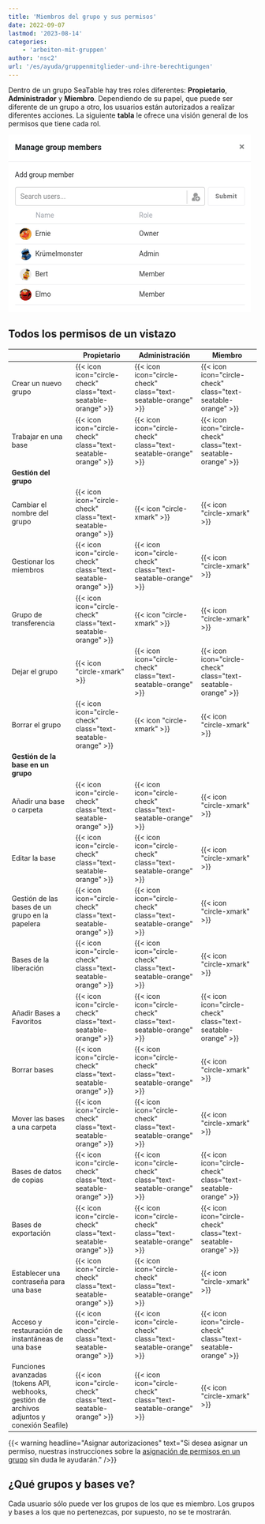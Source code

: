 ```yaml
---
title: 'Miembros del grupo y sus permisos'
date: 2022-09-07
lastmod: '2023-08-14'
categories:
    - 'arbeiten-mit-gruppen'
author: 'nsc2'
url: '/es/ayuda/gruppenmitglieder-und-ihre-berechtigungen'
---
```


Dentro de un grupo SeaTable hay tres roles diferentes: **Propietario**, **Administrador** y **Miembro**. Dependiendo de su papel, que puede ser diferente de un grupo a otro, los usuarios están autorizados a realizar diferentes acciones. La siguiente **tabla** le ofrece una visión general de los permisos que tiene cada rol.

![Gestionar los miembros del grupo](images/manage-group-members.png)

## Todos los permisos de un vistazo

|                                                                                             | Propietario                                                   | Administración                                                | Miembro                                                       |
| ------------------------------------------------------------------------------------------- | ------------------------------------------------------------- | ------------------------------------------------------------- | ------------------------------------------------------------- |
| Crear un nuevo grupo                                                                        | {{< icon icon="circle-check" class="text-seatable-orange" >}} | {{< icon icon="circle-check" class="text-seatable-orange" >}} | {{< icon icon="circle-check" class="text-seatable-orange" >}} |
| Trabajar en una base                                                                        | {{< icon icon="circle-check" class="text-seatable-orange" >}} | {{< icon icon="circle-check" class="text-seatable-orange" >}} | {{< icon icon="circle-check" class="text-seatable-orange" >}} |
| **Gestión del grupo**                                                                       |                                                               |                                                               |                                                               |
| Cambiar el nombre del grupo                                                                 | {{< icon icon="circle-check" class="text-seatable-orange" >}} | {{< icon "circle-xmark" >}}                                   | {{< icon "circle-xmark" >}}                                   |
| Gestionar los miembros                                                                      | {{< icon icon="circle-check" class="text-seatable-orange" >}} | {{< icon icon="circle-check" class="text-seatable-orange" >}} | {{< icon "circle-xmark" >}}                                   |
| Grupo de transferencia                                                                      | {{< icon icon="circle-check" class="text-seatable-orange" >}} | {{< icon "circle-xmark" >}}                                   | {{< icon "circle-xmark" >}}                                   |
| Dejar el grupo                                                                              | {{< icon "circle-xmark" >}}                                   | {{< icon icon="circle-check" class="text-seatable-orange" >}} | {{< icon icon="circle-check" class="text-seatable-orange" >}} |
| Borrar el grupo                                                                             | {{< icon icon="circle-check" class="text-seatable-orange" >}} | {{< icon "circle-xmark" >}}                                   | {{< icon "circle-xmark" >}}                                   |
| **Gestión de la base en un grupo**                                                          |                                                               |                                                               |                                                               |
| Añadir una base o carpeta                                                                   | {{< icon icon="circle-check" class="text-seatable-orange" >}} | {{< icon icon="circle-check" class="text-seatable-orange" >}} | {{< icon "circle-xmark" >}}                                   |
| Editar la base                                                                              | {{< icon icon="circle-check" class="text-seatable-orange" >}} | {{< icon icon="circle-check" class="text-seatable-orange" >}} | {{< icon "circle-xmark" >}}                                   |
| Gestión de las bases de un grupo en la papelera                                             | {{< icon icon="circle-check" class="text-seatable-orange" >}} | {{< icon icon="circle-check" class="text-seatable-orange" >}} | {{< icon "circle-xmark" >}}                                   |
| Bases de la liberación                                                                      | {{< icon icon="circle-check" class="text-seatable-orange" >}} | {{< icon icon="circle-check" class="text-seatable-orange" >}} | {{< icon "circle-xmark" >}}                                   |
| Añadir Bases a Favoritos                                                                    | {{< icon icon="circle-check" class="text-seatable-orange" >}} | {{< icon icon="circle-check" class="text-seatable-orange" >}} | {{< icon icon="circle-check" class="text-seatable-orange" >}} |
| Borrar bases                                                                                | {{< icon icon="circle-check" class="text-seatable-orange" >}} | {{< icon icon="circle-check" class="text-seatable-orange" >}} | {{< icon "circle-xmark" >}}                                   |
| Mover las bases a una carpeta                                                               | {{< icon icon="circle-check" class="text-seatable-orange" >}} | {{< icon icon="circle-check" class="text-seatable-orange" >}} | {{< icon "circle-xmark" >}}                                   |
| Bases de datos de copias                                                                    | {{< icon icon="circle-check" class="text-seatable-orange" >}} | {{< icon icon="circle-check" class="text-seatable-orange" >}} | {{< icon icon="circle-check" class="text-seatable-orange" >}} |
| Bases de exportación                                                                        | {{< icon icon="circle-check" class="text-seatable-orange" >}} | {{< icon icon="circle-check" class="text-seatable-orange" >}} | {{< icon icon="circle-check" class="text-seatable-orange" >}} |
| Establecer una contraseña para una base                                                     | {{< icon icon="circle-check" class="text-seatable-orange" >}} | {{< icon icon="circle-check" class="text-seatable-orange" >}} | {{< icon "circle-xmark" >}}                                   |
| Acceso y restauración de instantáneas de una base                                           | {{< icon icon="circle-check" class="text-seatable-orange" >}} | {{< icon icon="circle-check" class="text-seatable-orange" >}} | {{< icon icon="circle-check" class="text-seatable-orange" >}} |
| Funciones avanzadas (tokens API, webhooks, gestión de archivos adjuntos y conexión Seafile) | {{< icon icon="circle-check" class="text-seatable-orange" >}} | {{< icon icon="circle-check" class="text-seatable-orange" >}} | {{< icon "circle-xmark" >}}                                   |

{{< warning  headline="Asignar autorizaciones"  text="Si desea asignar un permiso, nuestras instrucciones sobre la [asignación de permisos en un grupo](https://seatable.io/es/docs/gruppenmitglieder-und-berechtigungen/berechtigungen-in-einer-gruppe-vergeben/) sin duda le ayudarán." />}}

## ¿Qué grupos y bases ve?

Cada usuario sólo puede ver los grupos de los que es miembro. Los grupos y bases a los que no pertenezcas, por supuesto, no se te mostrarán.
